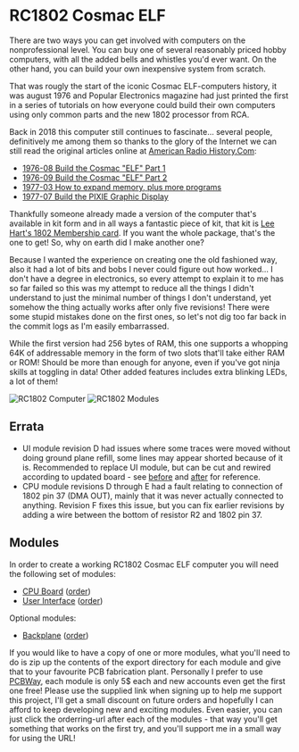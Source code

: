 # RC1802 Cosmac ELF

There are two ways you can get involved with computers on the nonprofessional level. You can buy one of several reasonably priced hobby computers, with all the added bells and whistles you'd ever want. On the other hand, you can build your own inexpensive system from scratch.

That was rougly the start of the iconic Cosmac ELF-computers history, it was august 1976 and Popular Electronics magazine had just printed the first in a series of tutorials on how everyone could build their own computers using only common parts and the new 1802 processor from RCA.

Back in 2018 this computer still continues to fascinate... several people, definitively me among them so thanks to the glory of the Internet we can still read the original articles online at [American Radio History.Com](https://www.americanradiohistory.com/Popular-Electronics-Guide.htm):
- [1976-08 Build the Cosmac "ELF" Part 1](https://www.americanradiohistory.com/Archive-Poptronics/70s/1976/Poptronics-1976-08.pdf)
- [1976-09 Build the Cosmac "ELF" Part 2](https://www.americanradiohistory.com/Archive-Poptronics/70s/1976/Poptronics-1976-09.pdf)
- [1977-03 How to expand memory, plus more programs](https://www.americanradiohistory.com/Archive-Poptronics/70s/1977/Poptronics-1977-03.pdf)
- [1977-07 Build the PIXIE Graphic Display](https://www.americanradiohistory.com/Archive-Poptronics/70s/1977/Poptronics-1977-07.pdf)

Thankfully someone already made a version of the computer that's available in kit form and in all ways a fantastic piece of kit, that kit is [Lee Hart's 1802 Membership card](http://www.sunrise-ev.com/membershipcard.htm). If you want the whole package, that's the one to get! So, why on earth did I make another one?

Because I wanted the experience on creating one the old fashioned way, also it had a lot of bits and bobs I never could figure out how worked... I don't have a degree in electronics, so every attempt to explain it to me has so far failed so this was my attempt to reduce all the things I didn't understand to just the minimal number of things I don't understand, yet somehow the thing actually works after only five revisions! There were some stupid mistakes done on the first ones, so let's not dig too far back in the commit logs as I'm easily embarrassed.

While the first version had 256 bytes of RAM, this one supports a whopping 64K of addressable memory in the form of two slots that'll take either RAM or ROM! Should be more than enough for anyone, even if you've got ninja skills at toggling in data! Other added features includes extra blinking LEDs, a lot of them!


![RC1802 Computer](https://github.com/tebl/RC1802-Cosmac-ELF/raw/master/Gallery/2018-10-01%2022.44.42.jpg)
![RC1802 Modules](https://github.com/tebl/RC1802-Cosmac-ELF/raw/master/Gallery/2018-10-01%2022.42.22.jpg)

## Errata
- UI module revision D had issues where some traces were moved without doing ground plane refill, some lines may appear shorted because of it is. Recommended to replace UI module, but can be cut and rewired according to updated board - see [before](https://github.com/tebl/RC1802-Cosmac-ELF/raw/master/Gallery/1802_ui_d1.PNG) and [after](https://github.com/tebl/RC1802-Cosmac-ELF/raw/master/Gallery/1802_ui_d2.PNG) for reference.
- CPU module revisions D through E had a fault relating to connection of 1802 pin 37 (DMA OUT), mainly that it was never actually connected to anything. Revision F fixes this issue, but you can fix earlier revisions by adding a wire between the bottom of resistor R2 and 1802 pin 37.

## Modules
In order to create a working RC1802 Cosmac ELF computer you will need the following set of modules:
- [CPU Board](https://github.com/tebl/RC1802-Cosmac-ELF/tree/master/RC1802%20CPU) ([order](https://www.pcbway.com/project/shareproject/RC1802_Cosmac_ELF__CPU_module_revision_E_.html?inviteid=88707))
- [User Interface](https://github.com/tebl/RC1802-Cosmac-ELF/tree/master/RC1802%20UI) ([order](https://www.pcbway.com/project/shareproject/RC1802_Cosmac_ELF__UI_module_revision_E_.html?inviteid=88707))

Optional modules:
- [Backplane](https://github.com/tebl/RC6502-Apple-1-Replica/tree/master/RC6502%20Backplane) ([order](https://www.pcbway.com/project/shareproject/RC6502_Apple_1_Replica__Backplane_module_revision_A_.html?inviteid=88707))

If you would like to have a copy of one or more modules, what you'll need to do is zip up the contents of the export directory for each module and give that to your favourite PCB fabrication plant. Personally I prefer to use [PCBWay](https://www.pcbway.com/setinvite.aspx?inviteid=88707), each module is only 5$ each and new accounts even get the first one free! Please use the supplied link when signing up to help me support this project, I'll get a small discount on future orders and hopefully I can afford to keep developing new and exciting modules. Even easier, you can just click the orderring-url after each of the modules - that way you'll get something that works on the first try, and you'll support me in a small way for using the URL!